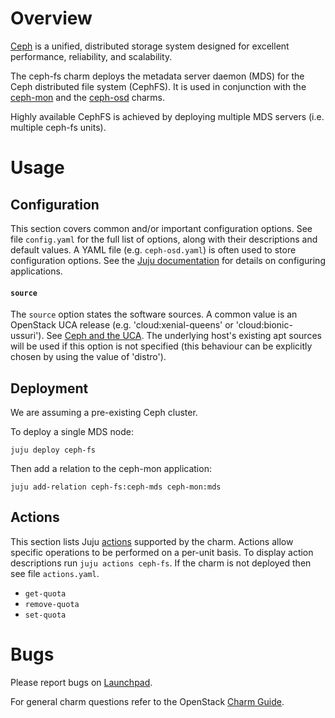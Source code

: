 # Overview

[Ceph][ceph-upstream] is a unified, distributed storage system designed for
excellent performance, reliability, and scalability.

The ceph-fs charm deploys the metadata server daemon (MDS) for the Ceph
distributed file system (CephFS). It is used in conjunction with the
[ceph-mon][ceph-mon-charm] and the [ceph-osd][ceph-osd-charm] charms.

Highly available CephFS is achieved by deploying multiple MDS servers (i.e.
multiple ceph-fs units).

# Usage

## Configuration

This section covers common and/or important configuration options. See file
`config.yaml` for the full list of options, along with their descriptions and
default values. A YAML file (e.g. `ceph-osd.yaml`) is often used to store
configuration options. See the [Juju documentation][juju-docs-config-apps] for
details on configuring applications.

#### `source`

The `source` option states the software sources. A common value is an OpenStack
UCA release (e.g. 'cloud:xenial-queens' or 'cloud:bionic-ussuri'). See [Ceph
and the UCA][cloud-archive-ceph]. The underlying host's existing apt sources
will be used if this option is not specified (this behaviour can be explicitly
chosen by using the value of 'distro').

## Deployment

We are assuming a pre-existing Ceph cluster.

To deploy a single MDS node:

    juju deploy ceph-fs

Then add a relation to the ceph-mon application:

    juju add-relation ceph-fs:ceph-mds ceph-mon:mds

## Actions

This section lists Juju [actions][juju-docs-actions] supported by the charm.
Actions allow specific operations to be performed on a per-unit basis. To
display action descriptions run `juju actions ceph-fs`. If the charm is not
deployed then see file `actions.yaml`.

* `get-quota`
* `remove-quota`
* `set-quota`

# Bugs

Please report bugs on [Launchpad][lp-bugs-charm-ceph-fs].

For general charm questions refer to the OpenStack [Charm Guide][cg].

<!-- LINKS -->

[cg]: https://docs.openstack.org/charm-guide
[ceph-upstream]: https://ceph.io
[ceph-mon-charm]: https://jaas.ai/ceph-mon
[ceph-osd-charm]: https://jaas.ai/ceph-osd
[juju-docs-actions]: https://jaas.ai/docs/actions
[juju-docs-config-apps]: https://juju.is/docs/configuring-applications
[lp-bugs-charm-ceph-fs]: https://bugs.launchpad.net/charm-ceph-fs/+filebug
[cloud-archive-ceph]: https://wiki.ubuntu.com/OpenStack/CloudArchive#Ceph_and_the_UCA

